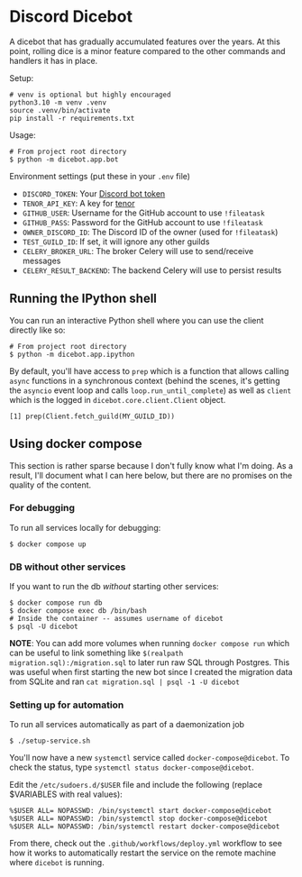 # Discord Dicebot

A dicebot that has gradually accumulated features over the years. At this point, rolling dice is a minor feature compared
to the other commands and handlers it has in place.

Setup:

```
# venv is optional but highly encouraged
python3.10 -m venv .venv
source .venv/bin/activate
pip install -r requirements.txt
```

Usage:

```
# From project root directory
$ python -m dicebot.app.bot
```

Environment settings (put these in your `.env` file)

- `DISCORD_TOKEN`: Your [Discord bot token](https://discord.com/developers/docs/topics/oauth2)
- `TENOR_API_KEY`: A key for [tenor](https://tenor.com/gifapi/documentation)
- `GITHUB_USER`: Username for the GitHub account to use `!fileatask`
- `GITHUB_PASS`: Password for the GitHub account to use `!fileatask`
- `OWNER_DISCORD_ID`: The Discord ID of the owner (used for `!fileatask`)
- `TEST_GUILD_ID`: If set, it will ignore any other guilds
- `CELERY_BROKER_URL`: The broker Celery will use to send/receive messages
- `CELERY_RESULT_BACKEND`: The backend Celery will use to persist results

## Running the IPython shell

You can run an interactive Python shell where you can use the client directly like so:

```
# From project root directory
$ python -m dicebot.app.ipython
```

By default, you'll have access to `prep` which is a function that allows calling `async` functions in a synchronous context (behind the scenes, it's getting the `asyncio` event loop and calls `loop.run_until_complete`) as well as `client` which is the logged in `dicebot.core.client.Client` object.

```
[1] prep(Client.fetch_guild(MY_GUILD_ID))
```

## Using docker compose

This section is rather sparse because I don't fully know what I'm doing.
As a result, I'll document what I can here below, but there are no promises on the quality of the content.

### For debugging

To run all services locally for debugging:

```
$ docker compose up
```

### DB without other services

If you want to run the db _without_ starting other services:

```
$ docker compose run db
$ docker compose exec db /bin/bash
# Inside the container -- assumes username of dicebot
$ psql -U dicebot
```

**NOTE**: You can add more volumes when running `docker compose run` which can be useful to link
something like `$(realpath migration.sql):/migration.sql` to later run raw SQL through Postgres.
This was useful when first starting the new bot since I created the migration data from SQLite
and ran `cat migration.sql | psql -1 -U dicebot`

### Setting up for automation

To run all services automatically as part of a daemonization job

```
$ ./setup-service.sh
```

You'll now have a new `systemctl` service called `docker-compose@dicebot`.
To check the status, type `systemctl status docker-compose@dicebot`.

Edit the `/etc/sudoers.d/$USER` file and include the following (replace $VARIABLES with real values):

```
%$USER ALL= NOPASSWD: /bin/systemctl start docker-compose@dicebot
%$USER ALL= NOPASSWD: /bin/systemctl stop docker-compose@dicebot
%$USER ALL= NOPASSWD: /bin/systemctl restart docker-compose@dicebot
```

From there, check out the `.github/workflows/deploy.yml` workflow to see how it works to automatically restart the
service on the remote machine where `dicebot` is running.
